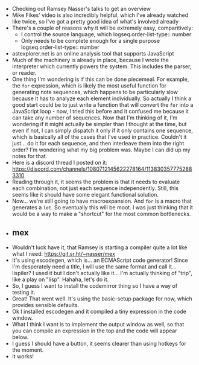 - Checking out Ramsey Nasser's talks to get an overview
- Mike Fikes' video is also incredibly helpful, which I've already watched like twice, so I've got a pretty good idea of what's involved already
- There's a couple of reasons why it will be extremely easy, comparitively:
	- I control the source language, which
	  logseq.order-list-type:: number
	- Only needs to be complete enough for a single purpose
	  logseq.order-list-type:: number
- astexplorer.net is an online analysis tool that supports JavaScript
- Much of the machinery is already in place, because I wrote the interpreter which currently powers the system. This includes the parser, or reader.
- One thing I'm wondering is if this can be done piecemeal. For example, the `for` expression, which is likely the most useful function for generating note sequences, which happens to be particularly slow because it has to analyze each element individually. So actually I think a good start could be to just write a function that will convert the `for` into a JavaScript loop - now, I tried this before and it confused me because it can take any number of sequences. Now that I'm thinking of it, I'm wondering if it might actually be simpler than I thought at the time, but even if not, I can simply dispatch it only if it only contains one sequence, which is basically all of the cases that I've used in practice. Couldn't it just... do it for each sequence, and then interleave them into the right order? I'm wondering what my big problem was. Maybe I can did up my notes for that.
- Here is a discord thread I posted on it: https://discord.com/channels/1080712145622278164/1138303577752883310
- Reading through it, it seems the problem is that it needs to evaluate each combination, not just each sequence independently. Still, this seems like it should have some elegant functional solution.
- Now... we're still going to have macroexpansion. And `for` is a macro that generates a `let`. So eventually this will be moot. I was just thinking that it would be a way to make a "shortcut" for the most common bottlenecks.
- ## mex
- Wouldn't luck have it, that Ramsey is starting a compiler quite a lot like what I need: https://git.sr.ht/~nasser/mex
- It's using escodegen, which is... an ECMAScript code generator! Since I'm desperately need a title, I will use the same format and call it... lispiler? I used it but I don't actually like it... I'm actually thinking of "trip", like a play on "lisp". Hahaha, let's do it.
- So, I guess I want to install the codemirror thing so I have a way of testing it.
- Great! That went well. It's using the basic-setup package for now, which provides sensible defaults.
- Ok I installed escodegen and it compiled a tiny expression in the code window.
- What I think I want is to implement the output window as well, so that you can compile an expression in the top and the code will appear below.
- I guess I should have a button, it seems clearer than using hotkeys for the moment.
- It works!